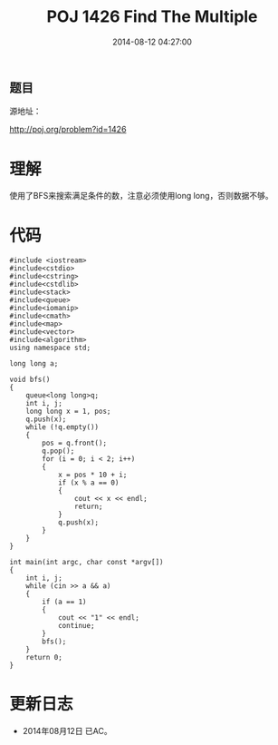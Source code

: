 ﻿---
layout: post
title: POJ 1426 Find The Multiple
date: 2014-08-12 04:27:00
categories: Exercise
toc: true
---
## 题目
源地址：

http://poj.org/problem?id=1426

# 理解
使用了BFS来搜索满足条件的数，注意必须使用long long，否则数据不够。

<!-- more -->

# 代码

```
#include <iostream>
#include<cstdio>
#include<cstring>
#include<cstdlib>
#include<stack>
#include<queue>
#include<iomanip>
#include<cmath>
#include<map>
#include<vector>
#include<algorithm>
using namespace std;

long long a;

void bfs()
{
    queue<long long>q;
    int i, j;
    long long x = 1, pos;
    q.push(x);
    while (!q.empty())
    {
        pos = q.front();
        q.pop();
        for (i = 0; i < 2; i++)
        {
            x = pos * 10 + i;
            if (x % a == 0)
            {
                cout << x << endl;
                return;
            }
            q.push(x);
        }
    }
}

int main(int argc, char const *argv[])
{
    int i, j;
    while (cin >> a && a)
    {
        if (a == 1)
        {
            cout << "1" << endl;
            continue;
        }
        bfs();
    }
    return 0;
}

```

# 更新日志
- 2014年08月12日 已AC。